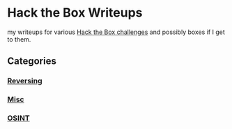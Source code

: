 # Hack the Box Writeups
my writeups for various [Hack the Box challenges](https://app.hackthebox.eu/challenges) and possibly boxes if I get to them.

## Categories
### [Reversing](Reversing/README.md)
### [Misc](./Misc/README.md)
### [OSINT](OSINT/README.md)